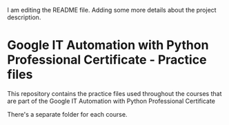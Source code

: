 I am editing the README file. Adding some more details about the project description.
# Google IT Automation with Python Professional Certificate - Practice files

This repository contains the practice files used throughout the courses that are
part of the Google IT Automation with Python Professional Certificate

There's a separate folder for each course.

